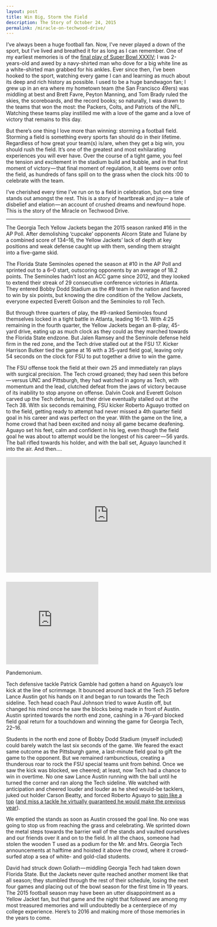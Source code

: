 ```yaml
---
layout: post
title: Win Big, Storm the Field
description: The Story of October 24, 2015
permalink: /miracle-on-techwood-drive/
---
```


I’ve always been a huge football fan. Now, I’ve never played a down of the sport, but I’ve lived and breathed it for as long as I can remember. One of my earliest memories is of the [final play of Super Bowl XXXIV](https://youtu.be/5g2evJ0BRvs?t=18m36s); I was 2-years-old and awed by a navy-shirted man who dove for a big white line as a white-shirted man grabbed for his ankles. Ever since then, I’ve been hooked to the sport, watching every game I can and learning as much about its deep and rich history as possible. I used to be a huge bandwagon fan; I grew up in an era where my hometown team (the San Francisco 49ers) was middling at best and Brett Favre, Peyton Manning, and Tom Brady ruled the skies, the scoreboards, and the record books; so naturally, I was drawn to the teams that won the most: the Packers, Colts, and Patriots of the NFL. Watching these teams play instilled me with a love of the game and a love of victory that remains to this day.

But there’s one thing I love more than winning: storming a football field. Storming a field is something every sports fan should do in their lifetime. Regardless of how great your team(s) is/are, when they get a big win, you should rush the field. It’s one of the greatest and most exhilarating experiences you will ever have. Over the course of a tight game, you feel the tension and excitement in the stadium build and bubble, and in that first moment of victory — that final moment of regulation, it all teems over onto the field, as hundreds of fans spill on to the grass when the clock hits :00 to celebrate with the team.

I’ve cherished every time I’ve run on to a field in celebration, but one time stands out amongst the rest. This is a story of heartbreak and joy— a tale of disbelief and elation — an account of crushed dreams and newfound hope. This is the story of the Miracle on Techwood Drive.

----

The Georgia Tech Yellow Jackets began the 2015 season ranked #16 in the AP Poll. After demolishing ‘cupcake’ opponents Alcorn State and Tulane by a combined score of 134–16, the Yellow Jackets’ lack of depth at key positions and weak defense caught up with them, sending them straight into a five-game skid.

The Florida State Seminoles opened the season at #10 in the AP Poll and sprinted out to a 6–0 start, outscoring opponents by an average of 18.2 points. The Seminoles hadn’t lost an ACC game since 2012, and they looked to extend their streak of 29 consecutive conference victories in Atlanta. They entered Bobby Dodd Stadium as the #9 team in the nation and favored to win by six points, but knowing the dire condition of the Yellow Jackets, everyone expected Everett Golson and the Seminoles to roll Tech.

But through three quarters of play, the #9-ranked Seminoles found themselves locked in a tight battle in Atlanta, leading 16–13. With 4:25 remaining in the fourth quarter, the Yellow Jackets began an 8-play, 45-yard drive, eating up as much clock as they could as they marched towards the Florida State endzone. But Jalen Ramsey and the Seminole defense held firm in the red zone, and the Tech drive stalled out at the FSU 17. Kicker Harrison Butker tied the game at 16 with a 35-yard field goal, leaving only 54 seconds on the clock for FSU to put together a drive to win the game.

The FSU offense took the field at their own 25 and immediately ran plays with surgical precision. The Tech crowd groaned; they had seen this before — versus UNC and Pittsburgh, they had watched in agony as Tech, with momentum and the lead, clutched defeat from the jaws of victory because of its inability to stop anyone on offense. Dalvin Cook and Everett Golson carved up the Tech defense, but their drive eventually stalled out at the Tech 38. With six seconds remaining, FSU kicker Roberto Aguayo trotted on to the field, getting ready to attempt had never missed a 4th quarter field goal in his career and was perfect on the year. With the game on the line, a home crowd that had been excited and noisy all game became deafening. Aguayo set his feet, calm and confident in his leg, even though the field goal he was about to attempt would be the longest of his career — 56 yards. The ball rifled towards his holder, and with the ball set, Aguayo launched it into the air. And then….


<iframe style="margin-bottom: 25px;" width="560" height="315" src="https://www.youtube.com/embed/bV0YvPnmZsU" frameborder="0" allowfullscreen></iframe>

<iframe width="50%" height="225" scrolling="no" frameborder="no" src="https://w.soundcloud.com/player/?url=https%3A//api.soundcloud.com/tracks/229953501&amp;auto_play=false&amp;hide_related=false&amp;show_comments=true&amp;show_user=true&amp;show_reposts=false&amp;visual=true"></iframe>


Pandemonium.

Tech defensive tackle Patrick Gamble had gotten a hand on Aguayo’s low kick at the line of scrimmage. It bounced around back at the Tech 25 before Lance Austin got his hands on it and began to run towards the Tech sideline. Tech head coach Paul Johnson tried to wave Austin off, but changed his mind once he saw the blocks being made in front of Austin. Austin sprinted towards the north end zone, cashing in a 76-yard blocked field goal return for a touchdown and winning the game for Georgia Tech, 22–16.

Students in the north end zone of Bobby Dodd Stadium (myself included) could barely watch the last six seconds of the game. We feared the exact same outcome as the Pittsburgh game, a last-minute field goal to gift the game to the opponent. But we remained rambunctious, creating a thunderous roar to rock the FSU special teams unit from behind. Once we saw the kick was blocked, we cheered; at least, now Tech had a chance to win in overtime. No one saw Lance Austin running with the ball until he turned the corner and ran along the Tech sideline. We watched with anticipation and cheered louder and louder as he shed would-be tacklers, juked out holder Carson Beatty, and forced Roberto Aguayo to [spin like a top](http://cdn.makeagif.com/media/10-26-2015/RS_AM3.gif) ([and miss a tackle he virtually guaranteed he would make the previous year](http://www.sbnation.com/college-football/2015/10/24/9609532/florida-state-georgia-tech-kick-six-jimbo-fisher-roberto-aguayo)).

We emptied the stands as soon as Austin crossed the goal line. No one was going to stop us from reaching the grass and celebrating. We sprinted down the metal steps towards the barrier wall of the stands and vaulted ourselves and our friends over it and on to the field. In all the chaos, someone had stolen the wooden T used as a podium for the Mr. and Mrs. Georgia Tech announcements at halftime and hoisted it above the crowd, where it crowd-surfed atop a sea of white- and gold-clad students.


David had struck down Goliath — middling Georgia Tech had taken down Florida State. But the Jackets never quite reached another moment like that all season; they stumbled through the rest of their schedule, losing the next four games and placing out of the bowl season for the first time in 19 years. The 2015 football season may have been an utter disappointment as a Yellow Jacket fan, but that game and the night that followed are among my most treasured memories and will undoubtedly be a centerpiece of my college experience. Here’s to 2016 and making more of those memories in the years to come.
